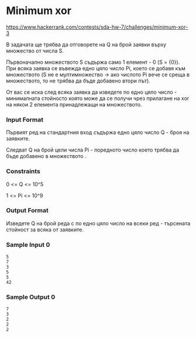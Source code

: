 # Minimum xor

https://www.hackerrank.com/contests/sda-hw-7/challenges/minimum-xor-3

В задачата ще трябва да отговорете на Q на брой заявки върху множество от числа S.

Първоначално множеството S съдържа само 1 елемент - 0 (S = {0}). При всяка заявка се въвежда едно цяло число Pi, което се добавя към множеството (S не е мултимножество -> ако числото Pi вече се среща в множеството, то не трябва да бъде добавено втори път).

От вас се иска след всяка заявка да изведете по едно цяло число - минималната стойносто която може да се получи чрез прилагане на xor  на някои 2 елемента принадлежащи на множеството.

### Input Format

Първият ред на стандартния вход съдържа едно цяло число Q - броя на заявките.

Следват Q на брой цели числа Pi - поредното число което трябва да бъде добавено в множеството .

### Constraints

0 <= Q <= 10^5

1 <= Pi <= 10^9

### Output Format

Изведете Q на брой реда с по едно цяло число на всеки ред - търсената стойност за всяка от заявките.

### Sample Input 0

```
5
7
3
5
5
42
```

### Sample Output 0

```
7
3
2
2
2
```